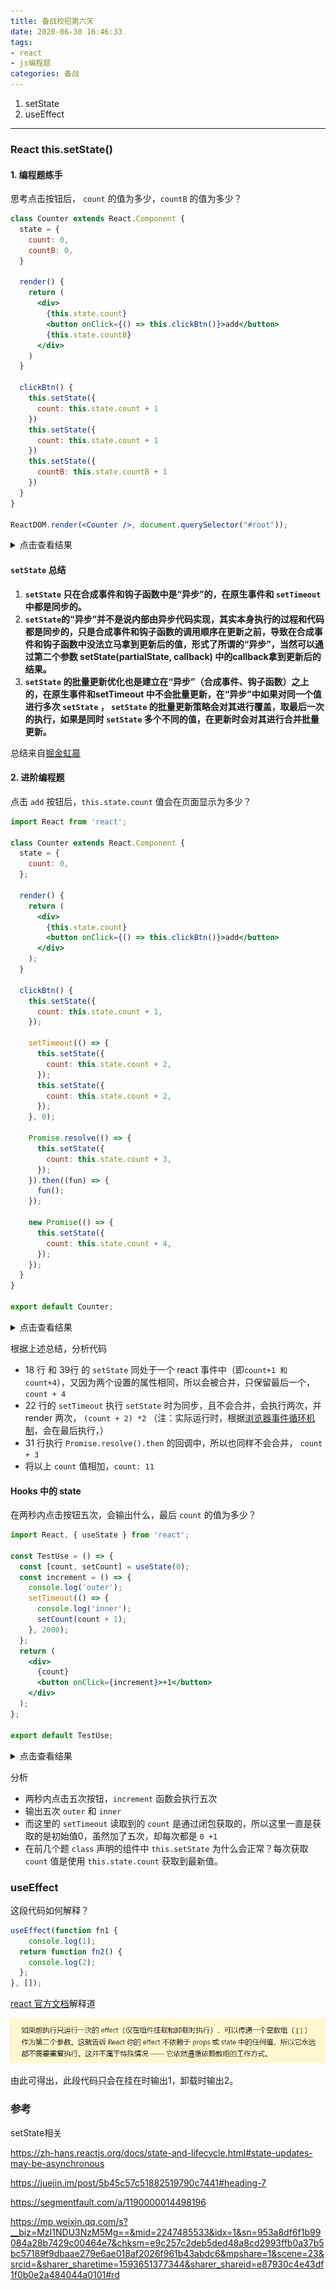 ```yaml
---
title: 备战校招第六天
date: 2020-06-30 16:46:33
tags: 
- react
- js编程题
categories: 备战
---
```


1. setState 
2. useEffect

***

<!-- more -->

### React this.setState()

#### 1. 编程题练手

思考点击按钮后， `count` 的值为多少，`countB` 的值为多少？

```jsx
class Counter extends React.Component {
  state = {
    count: 0,
    countB: 0,
  }

  render() {
    return (
      <div>
        {this.state.count}
        <button onClick={() => this.clickBtn()}>add</button>
        {this.state.countB}
      </div>
    )
  }

  clickBtn() {
    this.setState({
      count: this.state.count + 1
    })
    this.setState({
      count: this.state.count + 1
    })
    this.setState({
      countB: this.state.countB + 1
    })
  }
}

ReactDOM.render(<Counter />, document.querySelector("#root"));
```



<details> 
  <summary>点击查看结果</summary> 
  <pre>
    点击按钮执行完毕后，count: 1, countB: 1
	</pre> 
</details>



#### `setState` 总结 

1. **`setState` 只在合成事件和钩子函数中是“异步”的，在原生事件和 `setTimeout` 中都是同步的。**
2. **`setState`的“异步”并不是说内部由异步代码实现，其实本身执行的过程和代码都是同步的，只是合成事件和钩子函数的调用顺序在更新之前，导致在合成事件和钩子函数中没法立马拿到更新后的值，形式了所谓的“异步”，当然可以通过第二个参数 setState(partialState, callback) 中的callback拿到更新后的结果。**
3. **`setState` 的批量更新优化也是建立在“异步”（合成事件、钩子函数）之上的，在原生事件和setTimeout 中不会批量更新，在“异步”中如果对同一个值进行多次 `setState` ， `setState` 的批量更新策略会对其进行覆盖，取最后一次的执行，如果是同时 `setState` 多个不同的值，在更新时会对其进行合并批量更新。**

总结来自[掘金虹晨](https://juejin.im/post/5b45c57c51882519790c7441#heading-7)



#### **2. 进阶编程题**

点击 `add` 按钮后，`this.state.count` 值会在页面显示为多少？

```jsx
import React from 'react';

class Counter extends React.Component {
  state = {
    count: 0,
  };

  render() {
    return (
      <div>
        {this.state.count}
        <button onClick={() => this.clickBtn()}>add</button>
      </div>
    );
  }

  clickBtn() {
    this.setState({
      count: this.state.count + 1,
    });

    setTimeout(() => {
      this.setState({
        count: this.state.count + 2,
      });
      this.setState({
        count: this.state.count + 2,
      });
    }, 0);

    Promise.resolve(() => {
      this.setState({
        count: this.state.count + 3,
      });
    }).then((fun) => {
      fun();
    });

    new Promise(() => {
      this.setState({
        count: this.state.count + 4,
      });
    });
  }
}

export default Counter;
```

<details> 
  <summary>点击查看结果</summary> 
  <pre>
    点击按钮执行完毕后，count: 11
	</pre> 
</details>

根据上述总结，分析代码

- 18 行 和 39行 的 `setState`  同处于一个 react 事件中（即`count+1 和 count+4`），又因为两个设置的属性相同，所以会被合并，只保留最后一个，`count + 4`
- 22 行的 `setTimeout` 执行 `setState` 时为同步，且不会合并，会执行两次，并 render 两次， `(count + 2) *2` （注：实际运行时，根据[浏览器事件循环机制](https://popring.github.io/2020/06/24/%E5%A4%87%E6%88%98%E6%A0%A1%E6%8B%9B/%E5%A4%87%E6%88%98%E6%A0%A1%E6%8B%9B%E7%AC%AC%E4%B8%80%E5%A4%A9/#%E6%B5%8F%E8%A7%88%E5%99%A8%E5%92%8CNode-%E4%BA%8B%E4%BB%B6%E5%BE%AA%E7%8E%AF%E6%9C%BA%E5%88%B6%E5%8C%BA%E5%88%AB)，会在最后执行，）
- 31 行执行 `Promise.resolve().then` 的回调中，所以也同样不会合并， `count + 3` 
- 将以上 `count` 值相加，`count: 11`



#### Hooks 中的 state

在两秒内点击按钮五次，会输出什么，最后 `count` 的值为多少？

```jsx
import React, { useState } from 'react';

const TestUse = () => {
  const [count, setCount] = useState(0);
  const increment = () => {
    console.log('outer');
    setTimeout(() => {
      console.log('inner');
      setCount(count + 1);
    }, 2000);
  };
  return (
    <div>
      {count}
      <button onClick={increment}>+1</button>
    </div>
  );
};

export default TestUse;

```

<details> 
  <summary>点击查看结果</summary> 
  <br>
  <img src="https://raw.githubusercontent.com/popring/assets-repo/master/img/20200702200405.png" />
</details>

分析

- 两秒内点击五次按钮，`increment` 函数会执行五次
- 输出五次 `outer` 和  `inner`
- 而这里的 `setTimeout` 读取到的 `count` 是通过闭包获取的，所以这里一直是获取的是初始值0，虽然加了五次，却每次都是 `0 +1`
- 在前几个题 `class` 声明的组件中 `this.setState` 为什么会正常？每次获取 `count` 值是使用 `this.state.count` 获取到最新值。

### useEffect

这段代码如何解释？

```jsx
useEffect(function fn1 {
	console.log(1);
  return function fn2() {
    console.log(2);
  };
}, []); 
```

[react 官方文档](https://zh-hans.reactjs.org/docs/hooks-effect.html#tip-optimizing-performance-by-skipping-effects)解释道

![image-20200701114715247](https://raw.githubusercontent.com/popring/assets-repo/master/img/20200701114722.png)

由此可得出，此段代码只会在挂在时输出1，卸载时输出2。






### 参考



setState相关

https://zh-hans.reactjs.org/docs/state-and-lifecycle.html#state-updates-may-be-asynchronous

https://juejin.im/post/5b45c57c51882519790c7441#heading-7

https://segmentfault.com/a/1190000014498196

https://mp.weixin.qq.com/s?__biz=MzI1NDU3NzM5Mg==&mid=2247485533&idx=1&sn=953a8df6f1b99084a28b7429c00464e7&chksm=e9c257c2deb5ded48a8cd2993ffb0a37b5bc57189f9dbaae279e6ae018af2026f961b43abdc6&mpshare=1&scene=23&srcid=&sharer_sharetime=1593651377344&sharer_shareid=e87930c4e43df1f0b0e2a484044a0101#rd